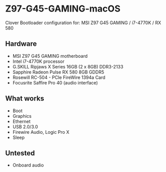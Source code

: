 # Z97-G45-GAMING-macOS
Clover Bootloader configuration for:
MSI Z97 G45 GAMING / i7-4770K / RX 580

## Hardware
- MSI Z97 G45 GAMING motherboard
- Intel i7-4770K processor
- G.SKILL Ripjaws X Series 16GB (2 x 8GB) DDR3-2133
- Sapphire Radeon Pulse RX 580 8GB GDDR5
- Rosewill RC-504 - PCIe FireWire 1394a Card
- Focusrite Saffire Pro 40 (audio interface)

## What works
- Boot
- Graphics
- Ethernet
- USB 2.0/3.0
- Firewire Audio, Logic Pro X
- Sleep

## Untested
- Onboard audio
